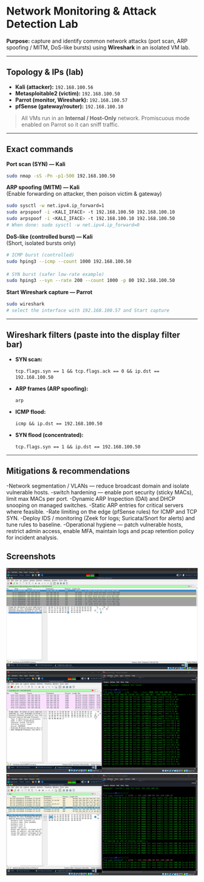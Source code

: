 # Network Monitoring & Attack Detection Lab

**Purpose:** capture and identify common network attacks (port scan, ARP spoofing / MITM, DoS-like bursts) using **Wireshark** in an isolated VM lab.

---

## Topology & IPs (lab)
- **Kali (attacker):** `192.168.100.56`  
- **Metasploitable2 (victim):** `192.168.100.50`  
- **Parrot (monitor, Wireshark):** `192.168.100.57`  
- **pfSense (gateway/router):** `192.168.100.10`  

> All VMs run in an **Internal / Host-Only** network. Promiscuous mode enabled on Parrot so it can sniff traffic.
---

## Exact commands 
**Port scan (SYN) — Kali**
```bash
sudo nmap -sS -Pn -p1-500 192.168.100.50
```

**ARP spoofing (MITM) — Kali**  
(Enable forwarding on attacker, then poison victim & gateway)
```bash
sudo sysctl -w net.ipv4.ip_forward=1
sudo arpspoof -i <KALI_IFACE> -t 192.168.100.50 192.168.100.10
sudo arpspoof -i <KALI_IFACE> -t 192.168.100.10 192.168.100.50
# When done: sudo sysctl -w net.ipv4.ip_forward=0
```

**DoS-like (controlled burst) — Kali**  
(Short, isolated bursts only)
```bash
# ICMP burst (controlled)
sudo hping3 --icmp --count 1000 192.168.100.50

# SYN burst (safer low-rate example)
sudo hping3 --syn --rate 200 --count 1000 -p 80 192.168.100.50
```

**Start Wireshark capture — Parrot**
```bash
sudo wireshark
# select the interface with 192.168.100.57 and Start capture
```

---

## Wireshark filters (paste into the display filter bar)
- **SYN scan:**  
  ```
  tcp.flags.syn == 1 && tcp.flags.ack == 0 && ip.dst == 192.168.100.50
  ```
- **ARP frames (ARP spoofing):**  
  ```
  arp
  ```
- **ICMP flood:**  
  ```
  icmp && ip.dst == 192.168.100.50
  ```
- **SYN flood (concentrated):**  
  ```
  tcp.flags.syn == 1 && ip.dst == 192.168.100.50
  ```

---

## Mitigations & recommendations 
-Network segmentation / VLANs — reduce broadcast domain and isolate vulnerable hosts.
-switch hardening — enable port security (sticky MACs), limit max MACs per port.
-Dynamic ARP Inspection (DAI) and DHCP snooping on managed switches.
-Static ARP entries for critical servers where feasible.
-Rate limiting on the edge (pfSense rules) for ICMP and TCP SYN.
-Deploy IDS / monitoring (Zeek for logs; Suricata/Snort for alerts) and tune rules to baseline.
-Operational hygiene — patch vulnerable hosts, restrict admin access, enable MFA, maintain logs and pcap retention policy for incident analysis.

## Screenshots
![portscan](Screenshots/portscan.png)
![icmp](Screenshots/ICMP.png)
![arp](Screenshots/arp.png)
